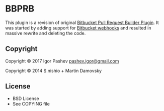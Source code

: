 BBPRB
=====

This plugin is a revision of original [Bitbucket Pull Request Builder Plugin](https://wiki.jenkins.io/display/JENKINS/Bitbucket+pullrequest+builder+plugin).
It was started by adding support for [Bitbucket webhooks](https://confluence.atlassian.com/bitbucket/manage-webhooks-735643732.html)
and resulted in massive rewrite and deleting the code.


Copyright
---------

Copyright © 2017 Igor Pashev <pashev.igor@gmail.com>

Copyright © 2014 S.nishio + Martin Damovsky


License
-------

- BSD License
- See COPYING file
